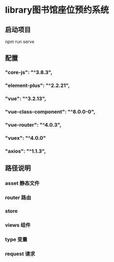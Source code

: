 # library图书馆座位预约系统

## 启动项目
npm run serve

## 配置
### "core-js": "^3.8.3",
### "element-plus": "^2.2.21",
### "vue": "^3.2.13",
### "vue-class-component": "^8.0.0-0",
### "vue-router": "^4.0.3",
### "vuex": "^4.0.0"
### "axios": "^1.1.3",

## 路径说明
### asset 静态文件
### router 路由
### store
### views 组件
### type 变量
### request 请求
